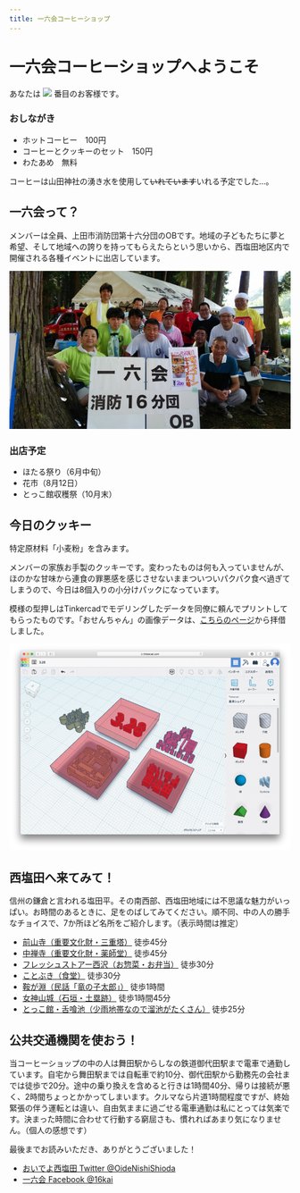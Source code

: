 ```yaml
---
title: 一六会コーヒーショップ
---
```

# 一六会コーヒーショップへようこそ

あなたは <img src="https://ss1.xrea.com/shioiri.s1001.xrea.com/x/cgi-bin/npc/npc.cgi?i=/virtual/shioiri/npc.idx&L=YJet0C&p=on&d=1000,0"> 番目のお客様です。

### おしながき

- ホットコーヒー　100円
- コーヒーとクッキーのセット　150円
- わたあめ　無料

コーヒーは山田神社の湧き水を使用して~~いれています~~いれる予定でした…。

## 一六会って？

メンバーは全員、上田市消防団第十六分団のOBです。地域の子どもたちに夢と希望、そして地域への誇りを持ってもらえたらという思いから、西塩田地区内で開催される各種イベントに出店しています。

![16kai](p1.jpg)

### 出店予定

- ほたる祭り（6月中旬）
- 花市（8月12日）
- とっこ館収穫祭（10月末）

## 今日のクッキー

特定原材料「小麦粉」を含みます。

メンバーの家族お手製のクッキーです。変わったものは何も入っていませんが、ほのかな甘味から連食の罪悪感を感じさせないままついついパクパク食べ過ぎてしまうので、今日は8個入りの小分けパックになっています。

模様の型押しはTinkercadでモデリングしたデータを同僚に頼んでプリントしてもらったものです。「おせんちゃん」の画像データは、[こちらのページ](https://www.city.ueda.nagano.jp/site/besshosen/16495.html)から拝借しました。

![Tinkercad](p0.png)

## 西塩田へ来てみて！

信州の鎌倉と言われる塩田平。その南西部、西塩田地域には不思議な魅力がいっぱい。お時間のあるときに、足をのばしてみてください。順不同、中の人の勝手なチョイスで、7か所ほど名所をご紹介します。（表示時間は推定）

- [前山寺（重要文化財・三重塔）](https://ja.wikipedia.org/wiki/前山寺) 徒歩45分
- [中禅寺（重要文化財・薬師堂）](https://ja.wikipedia.org/wiki/中禅寺_(上田市)) 徒歩45分
- [フレッシュストアー西沢（お惣菜・お弁当）](https://www.instagram.com/fresh.nishizawa) 徒歩30分
- [ことぶき（食堂）](https://www.google.com/search?client=safari&rls=en&q=ことぶき&ie=UTF-8&oe=UTF-8) 徒歩30分
- [鞍が淵（民話「竜の子太郎」）](http://db.umic.jp/johogura/datadisp.php?arg_sano=2064006) 徒歩1時間
- [女神山城（石垣・土塁跡）](https://www.hb.pei.jp/shiro/shinano/megamiyama-jyo/) 徒歩1時間45分
- [とっこ館・舌喰池（少雨地帯なので溜池がたくさん）](http://www.shiodanosato.jp) 徒歩25分

## 公共交通機関を使おう！

当コーヒーショップの中の人は舞田駅からしなの鉄道御代田駅まで電車で通勤しています。自宅から舞田駅までは自転車で約10分、御代田駅から勤務先の会社までは徒歩で20分。途中の乗り換えを含めると行きは1時間40分、帰りは接続が悪く、2時間ちょっとかかってしまいます。クルマなら片道1時間程度ですが、終始緊張の伴う運転とは違い、自由気ままに過ごせる電車通勤は私にとっては気楽です。決まった時間に合わせて行動する窮屈さも、慣れればあまり気になりません。（個人の感想です）

最後までお読みいただき、ありがとうございました！

- [おいでよ西塩田 Twitter @OideNishiShioda](https://twitter.com/OideNishiShioda)
- [一六会 Facebook @16kai](https://www.facebook.com/16kai)
